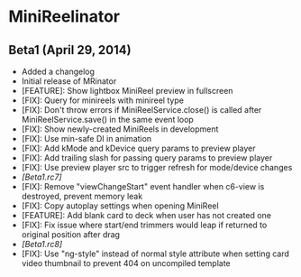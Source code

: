 # MiniReelinator

## Beta1 (April 29, 2014)
* Added a changelog
* Initial release of MRinator
* [FEATURE]: Show lightbox MiniReel preview in fullscreen
* [FIX]: Query for minireels with minireel type
* [FIX]: Don't throw errors if MiniReelService.close() is called after MiniReelService.save() in the same event loop
* [FIX]: Show newly-created MiniReels in development
* [FIX]: Use min-safe DI in animation
* [FIX]: Add kMode and kDevice query params to preview player
* [FIX]: Add trailing slash for passing query params to preview player
* [FIX]: Use preview player src to trigger refresh for mode/device changes
* *[Beta1.rc7]*
* [FIX]: Remove "viewChangeStart" event handler when c6-view is destroyed, prevent memory leak
* [FIX]: Copy autoplay settings when opening MiniReel
* [FEATURE]: Add blank card to deck when user has not created one
* [FIX]: Fix issue where start/end trimmers would leap if returned to
  original position after drag
* *[Beta1.rc8]*
* [FIX]: Use "ng-style" instead of normal style attribute when setting card video thumbnail to prevent 404 on uncompiled template